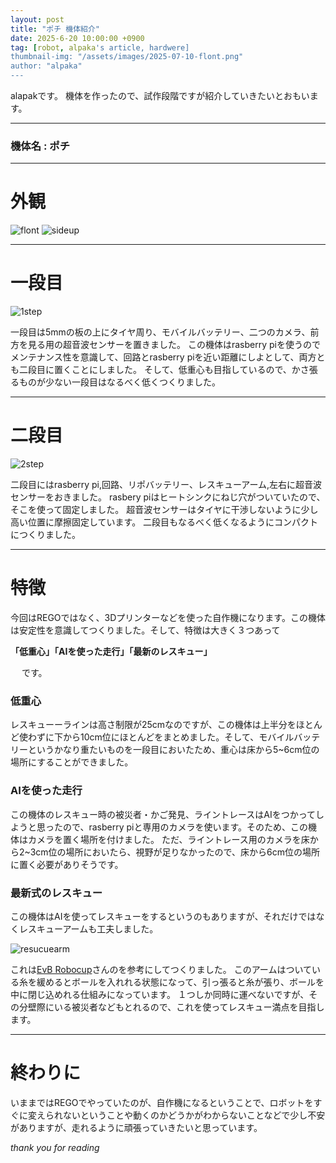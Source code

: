 ```yaml
---
layout: post
title: "ポチ 機体紹介"
date: 2025-6-20 10:00:00 +0900
tag: [robot, alpaka's article, hardwere]
thumbnail-img: "/assets/images/2025-07-10-flont.png"
author: "alpaka"
---
```


alapakです。
機体を作ったので、試作段階ですが紹介していきたいとおもいます。

---

### 機体名 : ポチ　

---

# 外観

![flont](/assets/images/2025-07-10-flont.png)
![sideup](/assets/images/2025-07-10-onrobot.png)

---

# 一段目

![1step](/assets/images/2025-07-10-1step.png)

一段目は5mmの板の上にタイヤ周り、モバイルバッテリー、二つのカメラ、前方を見る用の超音波センサーを置きました。
この機体はrasberry piを使うのでメンテナンス性を意識して、回路とrasberry piを近い距離にしよとして、両方とも二段目に置くことにしました。
そして、低重心も目指しているので、かさ張るものが少ない一段目はなるべく低くつくりました。

---

# 二段目

![2step](/assets/images/2025-07-10-2step.png)

二段目にはrasberry pi,回路、リポバッテリー、レスキューアーム,左右に超音波センサーをおきました。
rasbery piはヒートシンクにねじ穴がついていたので、そこを使って固定しました。
超音波センサーはタイヤに干渉しないように少し高い位置に摩擦固定しています。
二段目もなるべく低くなるようにコンパクトにつくりました。

---

# 特徴

今回はREGOではなく、3Dプリンターなどを使った自作機になります。この機体は安定性を意識してつくりました。そして、特徴は大きく３つあって

**「低重心」「AIを使った走行」「最新のレスキュー」**

&emsp;                                       です。

###     低重心

レスキューーラインは高さ制限が25cmなのですが、この機体は上半分をほとんど使わずに下から10cm位にほとんどをまとめました。そして、モバイルバッテリーというかなり重たいものを一段目においたため、重心は床から5~6cm位の場所にすることができました。

###     AIを使った走行

この機体のレスキュー時の被災者・かご発見、ライントレースはAIをつかってしようと思ったので、rasberry piと専用のカメラを使います。そのため、この機体はカメラを置く場所を付けました。
ただ、ライントレース用のカメラを床から2~3cm位の場所においたら、視野が足りなかったので、床から6cm位の場所に置く必要がありそうです。

###     最新式のレスキュー

この機体はAIを使ってレスキューをするというのもありますが、それだけではなくレスキューアームも工夫しました。

![resucuearm](/assets/images/2025-07-10-arm.png)

これは[EvB Robocup](https://www.youtube.com/@evbrobocup)さんのを参考にしてつくりました。
このアームはついている糸を緩めるとボールを入れれる状態になって、引っ張ると糸が張り、ボールを中に閉じ込めれる仕組みになっています。
１つしか同時に運べないですが、その分壁際にいる被災者などもとれるので、これを使ってレスキュー満点を目指します。

---

# 終わりに

いままではREGOでやっていたのが、自作機になるということで、ロボットをすぐに変えられないということや動くのかどうかがわからないことなどで少し不安がありますが、走れるように頑張っていきたいと思っています。

*thank you for reading*